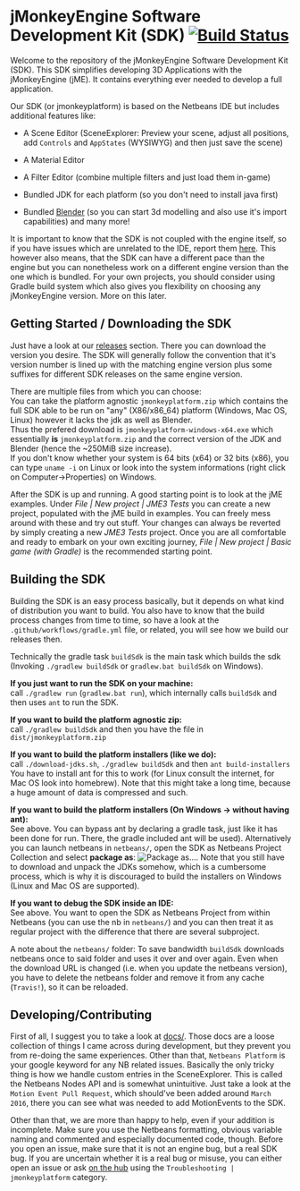 # jMonkeyEngine Software Development Kit (SDK) [![Build Status](https://github.com/jMonkeyEngine/sdk/actions/workflows/gradle.yml/badge.svg)](../../actions)

Welcome to the repository of the jMonkeyEngine Software Development Kit (SDK).
This SDK simplifies developing 3D Applications with the jMonkeyEngine (jME). It contains everything ever needed to develop a full application.  
  
Our SDK (or jmonkeyplatform) is based on the Netbeans IDE but includes additional features like:
-  A Scene Editor (SceneExplorer: Preview your scene, adjust all positions, add `Controls` and `AppStates` (WYSIWYG) and then just save the scene)

-  A Material Editor

-  A Filter Editor (combine multiple filters and just load them in-game)

-  Bundled JDK for each platform (so you don't need to install java first)

-  Bundled [Blender](https://www.blender.org) (so you can start 3d modelling and also use it's import capabilities)
and many more!  

It is important to know that the SDK is not coupled with the engine itself, so if you have issues which are unrelated to the IDE, report them [here](https://github.com/jMonkeyEngine/jmonkeyengine).
This however also means, that the SDK can have a different pace than the engine but you can nonetheless work on a different engine version than the one which is bundled. For your own projects, you should consider using Gradle build system which also gives you flexibility on choosing any jMonkeyEngine version. More on this later.

## Getting Started / Downloading the SDK
Just have a look at our [releases](https://github.com/jMonkeyEngine/sdk/releases) section.
There you can download the version you desire. The SDK will generally follow the convention that it's version number is lined up with the matching engine version
plus some suffixes for different SDK releases on the same engine version.

There are multiple files from which you can choose:  
You can take the platform agnostic `jmonkeyplatform.zip` which contains the full SDK able to be run on "any" (X86/x86_64) platform (Windows, Mac OS, Linux) however it lacks the jdk as well as Blender.  
Thus the prefered download is `jmonkeyplatform-windows-x64.exe` which essentially __is__ `jmonkeyplatform.zip` and the correct version of the JDK and Blender (hence the ~250MiB size increase).  
If you don't know whether your system is 64 bits (x64) or 32 bits (x86), you can type `uname -i` on Linux or look into the system informations (right click on Computer->Properties) on Windows.

After the SDK is up and running. A good starting point is to look at the jME examples. Under *File | New project | JME3 Tests* you can create a new project, populated with the jME build in examples. You can freely mess around with these and try out stuff. Your changes can always be reverted by simply creating a new *JME3 Tests* project. Once you are all comfortable and ready to embark on your own exciting journey, *File | New project | Basic game (with Gradle)* is the recommended starting point.

## Building the SDK
Building the SDK is an easy process basically, but it depends on what kind of distribution you want to build.
You also have to know that the build process changes from time to time, so have a look at the `.github/workflows/gradle.yml` file, or related, you will see how we build our releases then.  

Technically the gradle task `buildSdk` is the main task which builds the sdk (Invoking `./gradlew buildSdk` or `gradlew.bat buildSdk` on Windows).

__If you just want to run the SDK on your machine:__   
    call `./gradlew run` (`gradlew.bat run`), which internally calls `buildSdk` and then uses `ant` to run the SDK.
    
__If you want to build the platform agnostic zip:__   
    call `./gradlew buildSdk` and then you have the file in `dist/jmonkeyplatform.zip`  

__If you want to build the platform installers (like we do):__   
    call `./download-jdks.sh`, `./gradlew buildSdk` and then `ant build-installers`
    You have to install ant for this to work (for Linux consult the internet, for Mac OS look into homebrew).
    Note that this might take a long time, because a huge amount of data is compressed and such.
    
__If you want to build the platform installers (On Windows -> without having ant):__   
    See above. You can bypass ant by declaring a gradle task, just like it has been done for run. There, the gradle included ant will be used).
    Alternatively you can launch netbeans in `netbeans/`, open the SDK as Netbeans Project Collection and select __package as__:
    ![Package as...](http://i.imgur.com/5V2uBHf.png).
    Note that you still have to download and unpack the JDKs somehow, which is a cumbersome process, which is why it is discouraged to
    build the installers on Windows (Linux and Mac OS are supported).
    
__If you want to debug the SDK inside an IDE:__   
    See above. You want to open the SDK as Netbeans Project from within Netbeans (you can use the nb in `netbeans/`) and you can then treat it as regular project with the difference that there are several subproject.

A note about the `netbeans/` folder: To save bandwidth `buildSdk` downloads netbeans once to said folder and uses it over and over again. Even when the download URL is changed (i.e. when you update the netbeans version), you have to delete the netbeans folder and remove it from any cache (`Travis!`), so it can be reloaded.

## Developing/Contributing
First of all, I suggest you to take a look at [docs/](https://github.com/jMonkeyEngine/sdk/tree/master/docs). Those docs are a loose collection of things I came across during development, but they prevent you from re-doing the same experiences. 
Other than that, `Netbeans Platform` is your google keyword for any NB related issues.
Basically the only tricky thing is how we handle custom entries in the SceneExplorer. This is called the Netbeans Nodes API and is somewhat unintuitive.
Just take a look at the `Motion Event Pull Request`, which should've been added around `March 2016`, there you can see what was needed to add MotionEvents to the SDK.

Other than that, we are more than happy to help, even if your addition is incomplete. Make sure you use the Netbeans formatting, obvious variable naming and commented and especially documented code, though.
Before you open an issue, make sure that it is not an engine bug, but a real SDK bug. If you are uncertain whether it is a real bug or misuse, you can either open an issue or ask [on the hub](https://hub.jmonkeyengine.org) using the `Troubleshooting | jmonkeyplatform` category.
